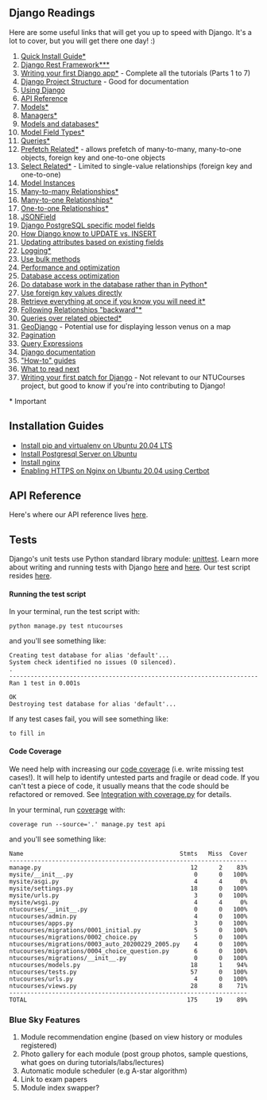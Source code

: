 ## Django Readings
Here are some useful links that will get you up to speed with Django. It's a lot to cover, but you will get there one day! :)
1. [Quick Install Guide*](https://docs.djangoproject.com/en/3.0/intro/install/)
1. [Django Rest Framework***](https://medium.com/@sostomc011/https-medium-com-sostomc011-getting-started-with-django-mysql-and-react-js-backend-b962a7691486)
1. [Writing your first Django app*](https://docs.djangoproject.com/en/3.0/intro/tutorial01/) - Complete all the tutorials (Parts 1 to 7)
1. [Django Project Structure](https://docs.djangoproject.com/en/3.0/intro/reusable-apps/#your-project-and-your-reusable-app) - Good for documentation
1. [Using Django](https://docs.djangoproject.com/en/3.0/topics/)
1. [API Reference](https://docs.djangoproject.com/en/3.0/ref/)
1. [Models*](https://docs.djangoproject.com/en/3.0/topics/db/models/)
1. [Managers*](https://docs.djangoproject.com/en/3.0/topics/db/managers/)
1. [Models and databases*](https://docs.djangoproject.com/en/3.0/topics/db/)
1. [Model Field Types*](https://docs.djangoproject.com/en/3.0/ref/models/fields/#model-field-types)
1. [Queries*](https://docs.djangoproject.com/en/3.0/topics/db/queries/)
1. [Prefetch Related*](https://docs.djangoproject.com/en/3.0/ref/models/querysets/#prefetch-related) - allows prefetch of many-to-many, many-to-one objects, foreign key and one-to-one objects
1. [Select Related*](https://docs.djangoproject.com/en/3.0/ref/models/querysets/#select-related) - Limited to single-value relationships (foreign key and one-to-one)
1. [Model Instances](https://docs.djangoproject.com/en/3.0/ref/models/instances/)
1. [Many-to-many Relationships*](https://docs.djangoproject.com/en/3.0/topics/db/examples/many_to_many/)
1. [Many-to-one Relationships*](https://docs.djangoproject.com/en/3.0/topics/db/examples/many_to_one/)
1. [One-to-one Relationships*](https://docs.djangoproject.com/en/3.0/topics/db/examples/one_to_one/)
1. [JSONField](https://docs.djangoproject.com/en/3.0/ref/contrib/postgres/fields/#django.contrib.postgres.fields.JSONField)
1. [Django PostgreSQL specific model fields](https://docs.djangoproject.com/en/3.0/ref/contrib/postgres/fields/)
1. [How Django know to UPDATE vs. INSERT](https://docs.djangoproject.com/en/3.0/ref/models/instances/#how-django-knows-to-update-vs-insert)
1. [Updating attributes based on existing fields](https://docs.djangoproject.com/en/3.0/ref/models/instances/#updating-attributes-based-on-existing-fields)
1. [Logging*](https://docs.djangoproject.com/en/3.0/topics/logging/)
1. [Use bulk methods](https://docs.djangoproject.com/en/3.0/topics/db/optimization/#use-bulk-methods)
1. [Performance and optimization](https://docs.djangoproject.com/en/3.0/topics/performance/)
1. [Database access optimization](https://docs.djangoproject.com/en/3.0/topics/db/optimization/)
1. [Do database work in the database rather than in Python*](https://docs.djangoproject.com/en/3.0/topics/db/optimization/#do-database-work-in-the-database-rather-than-in-python)
1. [Use foreign key values directly](https://docs.djangoproject.com/en/3.0/topics/db/optimization/#use-foreign-key-values-directly)
1. [Retrieve everything at once if you know you will need it*](https://docs.djangoproject.com/en/3.0/topics/db/optimization/#retrieve-everything-at-once-if-you-know-you-will-need-it)
1. [Following Relationships "backward"*](https://docs.djangoproject.com/en/3.0/topics/db/queries/#following-relationships-backward)
1. [Queries over related objected*](https://docs.djangoproject.com/en/3.0/topics/db/queries/#queries-over-related-objects)
1. [GeoDjango](https://docs.djangoproject.com/en/3.0/ref/contrib/gis/) - Potential use for displaying lesson venus on a map
1. [Pagination](https://docs.djangoproject.com/en/3.0/topics/pagination/)
1. [Query Expressions](https://docs.djangoproject.com/en/3.0/ref/models/expressions/)
1. [Django documentation](https://docs.djangoproject.com/en/3.0/)
1. ["How-to" guides](https://docs.djangoproject.com/en/3.0/howto/)
1. [What to read next](https://docs.djangoproject.com/en/3.0/intro/whatsnext/)
1. [Writing your first patch for Django](https://docs.djangoproject.com/en/3.0/intro/contributing/) - Not relevant to our NTUCourses project, but good to know if you're into contributing to Django!

\* Important

## Installation Guides
- [Install pip and virtualenv on Ubuntu 20.04 LTS](https://github.com/alanwuha/installing-pip-and-virtualenv-ubuntu-20.04)
- [Install Postgresql Server on Ubuntu](https://help.ubuntu.com/18.04/serverguide/serverguide.pdf#page=243&zoom=100,72,96)
- [Install nginx](http://nginx.org/en/linux_packages.html#Ubuntu)
- [Enabling HTTPS on Nginx on Ubuntu 20.04 using Certbot](https://certbot.eff.org/lets-encrypt/ubuntufocal-nginx)

## API Reference
Here's where our API reference lives [here](https://api.ntucourses.com).

## Tests
Django's unit tests use Python standard library module: [unittest](https://docs.python.org/3/library/unittest.html#module-unittest). Learn more about writing and running tests with Django [here](https://docs.djangoproject.com/en/3.0/topics/testing/overview/) and [here](https://docs.djangoproject.com/en/3.0/intro/tutorial05/). Our test script resides [here](#). 

#### Running the test script

In your terminal, run the test script with:
```
python manage.py test ntucourses
```

and you'll see something like:
```
Creating test database for alias 'default'...
System check identified no issues (0 silenced).
.
----------------------------------------------------------------------
Ran 1 test in 0.001s

OK
Destroying test database for alias 'default'...
```

If any test cases fail, you will see something like:
```
to fill in
```

#### Code Coverage

We need help with increasing our [code coverage](https://adamj.eu/tech/2019/04/30/getting-a-django-application-to-100-percent-coverage/) (i.e. write missing test cases!). It will help to identify untested parts and fragile or dead code. If you can't test a piece of code, it usually means that the code should be refactored or removed. See [Integration with coverage.py](https://docs.djangoproject.com/en/3.0/topics/testing/advanced/#topics-testing-code-coverage) for details.

In your terminal, run [coverage](https://pypi.org/project/coverage/) with:
```
coverage run --source='.' manage.py test api
```

and you'll see something like:
```
Name                                            Stmts   Miss  Cover
-------------------------------------------------------------------
manage.py                                          12      2    83%
mysite/__init__.py                                  0      0   100%
mysite/asgi.py                                      4      4     0%
mysite/settings.py                                 18      0   100%
mysite/urls.py                                      3      0   100%
mysite/wsgi.py                                      4      4     0%
ntucourses/__init__.py                              0      0   100%
ntucourses/admin.py                                 4      0   100%
ntucourses/apps.py                                  3      0   100%
ntucourses/migrations/0001_initial.py               5      0   100%
ntucourses/migrations/0002_choice.py                5      0   100%
ntucourses/migrations/0003_auto_20200229_2005.py    4      0   100%
ntucourses/migrations/0004_choice_question.py       6      0   100%
ntucourses/migrations/__init__.py                   0      0   100%
ntucourses/models.py                               18      1    94%
ntucourses/tests.py                                57      0   100%
ntucourses/urls.py                                  4      0   100%
ntucourses/views.py                                28      8    71%
-------------------------------------------------------------------
TOTAL                                             175     19    89%
```

### Blue Sky Features
1. Module recommendation engine (based on view history or modules registered)
1. Photo gallery for each module (post group photos, sample questions, what goes on during tutorials/labs/lectures)
1. Automatic module scheduler (e.g A-star algorithm)
1. Link to exam papers
1. Module index swapper?

